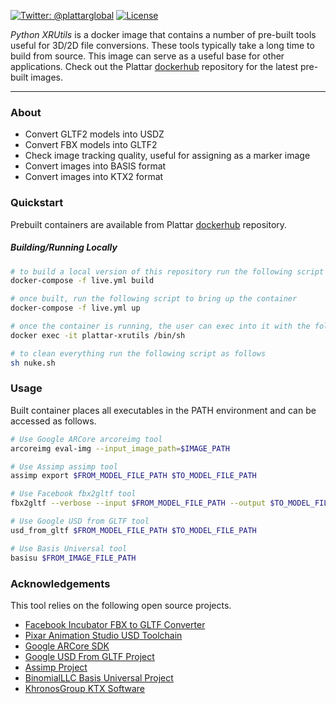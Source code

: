 [![Twitter: @plattarglobal](https://img.shields.io/badge/contact-@plattarglobal-blue.svg?style=flat)](https://twitter.com/plattarglobal)
[![License](https://img.shields.io/badge/license-Apache%202.0-blue.svg?style=flat)](LICENSE)

_Python XRUtils_ is a docker image that contains a number of pre-built tools useful for 3D/2D file conversions. These tools typically take a long time to build from source. This image can serve as a useful base for other applications. Check out the Plattar [dockerhub](https://hub.docker.com/r/plattar/python-xrutils) repository for the latest pre-built images.

* * *

### About

-   Convert GLTF2 models into USDZ
-   Convert FBX models into GLTF2
-   Check image tracking quality, useful for assigning as a marker image
-   Convert images into BASIS format
-   Convert images into KTX2 format

### Quickstart

Prebuilt containers are available from Plattar [dockerhub](https://hub.docker.com/r/plattar/python-xrutils) repository.

##### Building/Running Locally

```sh
# to build a local version of this repository run the following script
docker-compose -f live.yml build

# once built, run the following script to bring up the container
docker-compose -f live.yml up

# once the container is running, the user can exec into it with the following command
docker exec -it plattar-xrutils /bin/sh

# to clean everything run the following script as follows
sh nuke.sh
```

### Usage

Built container places all executables in the PATH environment and can be accessed as follows.

```sh
# Use Google ARCore arcoreimg tool
arcoreimg eval-img --input_image_path=$IMAGE_PATH

# Use Assimp assimp tool
assimp export $FROM_MODEL_FILE_PATH $TO_MODEL_FILE_PATH

# Use Facebook fbx2gltf tool
fbx2gltf --verbose --input $FROM_MODEL_FILE_PATH --output $TO_MODEL_FILE_PATH

# Use Google USD from GLTF tool
usd_from_gltf $FROM_MODEL_FILE_PATH $TO_MODEL_FILE_PATH

# Use Basis Universal tool
basisu $FROM_IMAGE_FILE_PATH
```

### Acknowledgements

This tool relies on the following open source projects.

-   [Facebook Incubator FBX to GLTF Converter](https://github.com/facebookincubator/FBX2glTF)
-   [Pixar Animation Studio USD Toolchain](https://github.com/PixarAnimationStudios/USD)
-   [Google ARCore SDK](https://github.com/google-ar/arcore-android-sdk)
-   [Google USD From GLTF Project](https://github.com/google/usd_from_gltf)
-   [Assimp Project](https://github.com/assimp/assimp)
-   [BinomialLLC Basis Universal Project](https://github.com/binomialLLC/basis_universal)
-   [KhronosGroup KTX Software](https://github.com/KhronosGroup/KTX-Software)